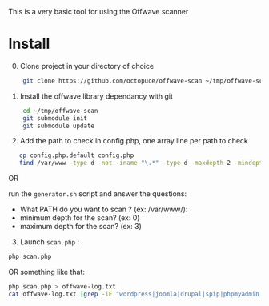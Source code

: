 This is a very basic tool for using the Offwave scanner

Install
=======

0. Clone project in your directory of choice

```bash
    git clone https://github.com/octopuce/offwave-scan ~/tmp/offwave-scan
```

1. Install the offwave library dependancy with git

```bash
    cd ~/tmp/offwave-scan
	git submodule init
	git submodule update
```

2. Add the path to check in config.php, one array line per path to check

```bash
   cp config.php.default config.php
   find /var/www -type d -not -iname "\.*" -type d -maxdepth 2 -mindepth 1 -exec echo "\"{}\"," >> config.php \;
```

OR

run the `generator.sh` script and answer the questions:
* What PATH do you want to scan ? (ex: /var/www/):
* minimum depth for the scan? (ex: 0)
* maximum depth for the scan? (ex: 3)

3. Launch `scan.php` :

```php
php scan.php
```

OR something like that:

```bash
php scan.php > offwave-log.txt
cat offwave-log.txt |grep -iE "wordpress|joomla|drupal|spip|phpmyadmin|phpbb"
```

